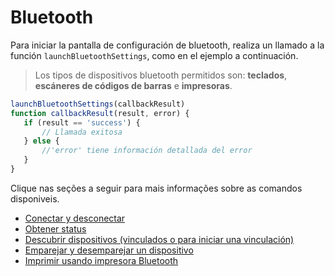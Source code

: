 # Bluetooth

Para iniciar la pantalla de configuración de bluetooth, realiza un llamado a la función `launchBluetoothSettings`, como en el ejemplo a continuación.

> Los tipos de dispositivos bluetooth permitidos son: **teclados**, **escáneres de códigos de barras** e **impresoras**.

```javascript
launchBluetoothSettings(callbackResult)
function callbackResult(result, error) {
   if (result == 'success') {
       // Llamada exitosa
   } else {
       //'error' tiene información detallada del error
   }
}
```

Clique nas seções a seguir para mais informações sobre as comandos disponiveis.

* [Conectar y desconectar](/developers/es/docs/mp-point/mini-apps/bluetooth/commands)
* [Obtener status](/developers/es/docs/mp-point/mini-apps/bluetooth/commands#bookmark_obtener_status)
* [Descubrir dispositivos (vinculados o para iniciar una vinculación)](/developers/es/docs/mp-point/mini-apps/bluetooth/commands#bookmark_descubrir_dispositivos_(vinculados_o_para_iniciar_una_vinculación))
* [Emparejar y desemparejar un dispositivo](/developers/es/docs/mp-point/mini-apps/bluetooth/commands#bookmark_emparejar_y_desemparejar_un_dispositivo)
* [Imprimir usando impresora Bluetooth](/developers/es/docs/mp-point/mini-apps/bluetooth/commands#bookmark_emparejar_y_desemparejar_un_dispositivo)